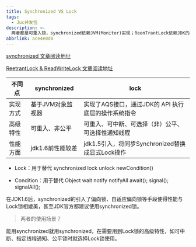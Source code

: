 ```yaml
---
title: Synchronized VS Lock
tags:
  - Juc并发包
description: >-
  两者都是可重入锁，synchronized依赖JVM(Monitor)实现；ReenTrantLock依赖JDK的API实现。自JDK1.6引入偏向锁的概念后，synchronized性能与ReentrantLock相差不大，甚至官方建议使用synchronized。
abbrlink: ace4e0d0
---
```


[synchronized 文章阅读地址](https://mrdjun.gitee.io/p/8360cd4.html)

[ReetrantLock & ReadWriteLock 文章阅读地址](https://mrdjun.gitee.io/p/5fd8877a.html)



| 不同点   | synchronized      | lock                                                |
| -------- | ----------------- | --------------------------------------------------- |
| 实现方式 | 基于JVM对象监视器 | 实现了AQS接口，通过JDK的 API 执行底层的操作系统指令 |
| 高级特性 | 可重入、非公平    | 可重入、可中断、可选择（非）公平、可选择性通知线程  |
| 性能方面 | jdk1.6前性能较差  | jdk1.5引入，将同步Synchronized替换成显式Lock操作    |

- Lock：用于替代 synchronized
      lock 
      unlock
      newCondition()

- Condition：用于替代 Object wait notify notifyAll
      await();
      signal();
      signalAll();

在JDK1.6后，synchronized的引入了偏向锁、自适应偏向锁等手段使得性能与Lock锁相媲美，甚至JDK官方都建议使用synchronized锁。

> 两者的使用场景？

能用synchronized就用synchronized，在需要用到Lock锁的高级特性，如可中断、指定线程通知、公平锁时就选择Lock锁使用。

